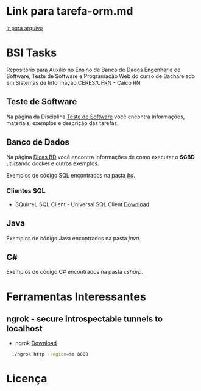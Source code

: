 # Link para tarefa-orm.md
[Ir para arquivo](https://github.com/anderson-gpc/bsi-tasks/blob/main/database/20252/tarefas/orm/anderson-gpc/tarefa-orm.md)


# BSI Tasks

Repositório para Auxílio no Ensino de Banco de Dados Engenharia de Software, Teste de Software e Programação Web do curso de Bacharelado em Sistemas de Informação CERES/UFRN - Caicó RN

## Teste de Software

Na página da Disciplina [Teste de Software](softwaretesting/README.md) você encontra informações, materiais, exemplos e descrição das tarefas.

## Banco de Dados

Na página [Dicas BD](database/README.md) você encontra informações de como executar o **SGBD** utilizando docker e outros exemplos.

Exemplos de código SQL encontrados na pasta [*bd*](database/scripts).

### Clientes SQL

* SQuirreL SQL Client - Universal SQL Client [Download](http://squirrel-sql.sourceforge.net/)

## Java

Exemplos de código Java encontrados na pasta *java*.

## C#

Exemplos de código C# encontrados na pasta *csharp*.

# Ferramentas Interessantes

## ngrok - secure introspectable tunnels to localhost

* ngrok [Download](https://ngrok.com/download)

```bash
  ./ngrok http -region=sa 8000
```

# Licença
